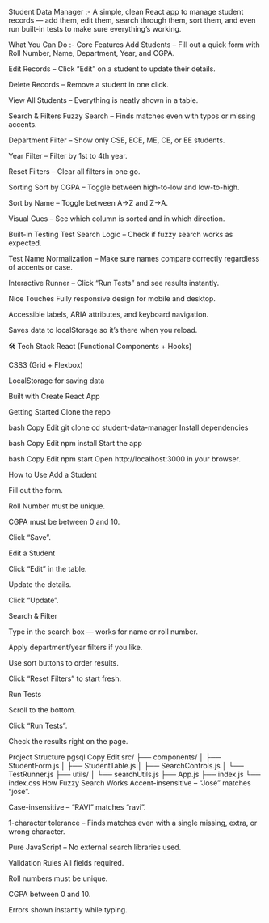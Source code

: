 Student Data Manager :-
A simple, clean React app to manage student records — add them, edit them, search through them, sort them, and even run built-in tests to make sure everything’s working.

What You Can Do :-
Core Features
Add Students – Fill out a quick form with Roll Number, Name, Department, Year, and CGPA.

Edit Records – Click “Edit” on a student to update their details.

Delete Records – Remove a student in one click.

View All Students – Everything is neatly shown in a table.

Search & Filters
Fuzzy Search – Finds matches even with typos or missing accents.

Department Filter – Show only CSE, ECE, ME, CE, or EE students.

Year Filter – Filter by 1st to 4th year.

Reset Filters – Clear all filters in one go.

Sorting
Sort by CGPA – Toggle between high-to-low and low-to-high.

Sort by Name – Toggle between A→Z and Z→A.

Visual Cues – See which column is sorted and in which direction.

Built-in Testing
Test Search Logic – Check if fuzzy search works as expected.

Test Name Normalization – Make sure names compare correctly regardless of accents or case.

Interactive Runner – Click “Run Tests” and see results instantly.

Nice Touches
Fully responsive design for mobile and desktop.

Accessible labels, ARIA attributes, and keyboard navigation.

Saves data to localStorage so it’s there when you reload.

🛠 Tech Stack
React (Functional Components + Hooks)

CSS3 (Grid + Flexbox)

LocalStorage for saving data

Built with Create React App

Getting Started
Clone the repo

bash
Copy
Edit
git clone
cd student-data-manager
Install dependencies

bash
Copy
Edit
npm install
Start the app

bash
Copy
Edit
npm start
Open http://localhost:3000 in your browser.

How to Use
Add a Student

Fill out the form.

Roll Number must be unique.

CGPA must be between 0 and 10.

Click “Save”.

Edit a Student

Click “Edit” in the table.

Update the details.

Click “Update”.

Search & Filter

Type in the search box — works for name or roll number.

Apply department/year filters if you like.

Use sort buttons to order results.

Click “Reset Filters” to start fresh.

Run Tests

Scroll to the bottom.

Click “Run Tests”.

Check the results right on the page.

Project Structure
pgsql
Copy
Edit
src/
├── components/
│ ├── StudentForm.js
│ ├── StudentTable.js
│ ├── SearchControls.js
│ └── TestRunner.js
├── utils/
│ └── searchUtils.js
├── App.js
├── index.js
└── index.css
How Fuzzy Search Works
Accent-insensitive – “José” matches “jose”.

Case-insensitive – “RAVI” matches “ravi”.

1-character tolerance – Finds matches even with a single missing, extra, or wrong character.

Pure JavaScript – No external search libraries used.

Validation Rules
All fields required.

Roll numbers must be unique.

CGPA between 0 and 10.

Errors shown instantly while typing.
